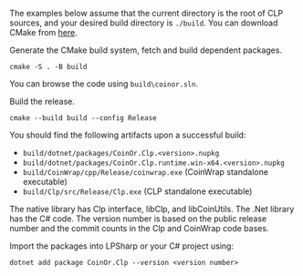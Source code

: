 The examples below assume that the current directory is the root of CLP sources,
and your desired build directory is `./build`. You can download CMake from
[here](https://cmake.org/download/).

Generate the CMake build system, fetch and build dependent packages.

```
cmake -S . -B build
```

You can browse the code using `build\coinor.sln`.

Build the release.

```
cmake --build build --config Release
```

You should find the following artifacts upon a successful build:

- `build/dotnet/packages/CoinOr.Clp.<version>.nupkg`
- `build/dotnet/packages/CoinOr.Clp.runtime.win-x64.<version>.nupkg`
- `build/CoinWrap/cpp/Release/coinwrap.exe` (CoinWrap standalone executable)
- `build/Clp/src/Release/Clp.exe` (CLP standalone executable)

The native library has Clp interface, libClp, and libCoinUtils. The .Net library
has the C# code. The version number is based on the public release number and
the commit counts in the Clp and CoinWrap code bases.

Import the packages into LPSharp or your C# project using:

```
dotnet add package CoinOr.Clp --version <version number>
```